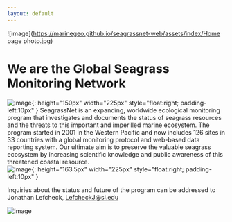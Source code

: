 ```yaml
---
layout: default
---	
```


![image](https://marinegeo.github.io/seagrassnet-web/assets/index/Home page photo.jpg)

# We are the Global Seagrass Monitoring Network

![image](https://marinegeo.github.io/seagrassnet-web/assets/index/pic8.jpg){: height="150px" width="225px" style="float:right; padding-left:10px" }
SeagrassNet is an expanding, worldwide ecological monitoring program that investigates and documents the status of seagrass resources and the threats to this important and imperilled marine ecosystem. The program started in 2001 in the Western Pacific and now includes 126 sites in 33 countries with a global monitoring protocol and web-based data reporting system. Our ultimate aim is to preserve the valuable seagrass ecosystem by increasing scientific knowledge and public awareness of this threatened coastal resource.  
![image](https://marinegeo.github.io/seagrassnet-web/assets/index/pic22_0.jpg){: height="163.5px" width="225px" style="float:right; padding-left:10px" }

Inquiries about the status and future of the program can be addressed to Jonathan Lefcheck, LefcheckJ@si.edu

![image](https://marinegeo.github.io/seagrassnet-web/assets/index/logo.png)

